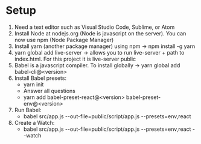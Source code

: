 

# Setup
1.  Need a text editor such as Visual Studio Code, Sublime, or Atom
2.  Install Node at nodejs.org (Node is javascript on the server).  You can now use npm (Node Package Manager)
3.  Install yarn (another package manager) using npm &rarr; npm install -g yarn
4.  yarn global add live-server &rarr; allows you to run live-server + path to index.html.  For this project it is live-server public
5.  Babel is a javascript compiler.  To install globally &rarr; yarn global add babel-cli@\<version> 
6.  Install Babel presets:  
    * yarn init
    * Answer all questions
    * yarn add babel-preset-react@\<version> babel-preset-env@\<version>
7.  Run Babel:   
    * babel src/app.js --out-file=public/script/app.js --presets=env,react
8.  Create a Watch:  
    * babel src/app.js --out-file=public/script/app.js --presets=env,react --watch
